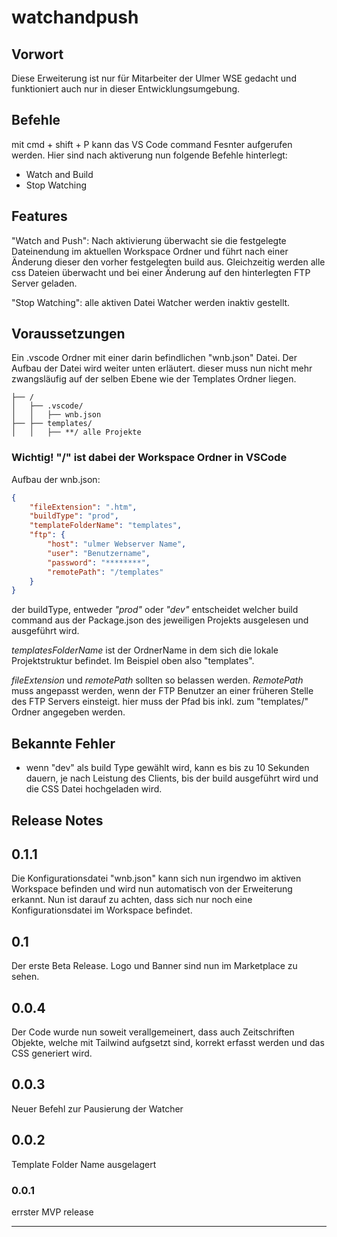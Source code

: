 # watchandpush

## Vorwort

Diese Erweiterung ist nur für Mitarbeiter der Ulmer WSE gedacht und funktioniert auch nur in dieser Entwicklungsumgebung.

## Befehle

mit cmd + shift + P kann das VS Code command Fesnter aufgerufen werden. Hier sind nach aktiverung nun folgende Befehle hinterlegt:

-   Watch and Build
-   Stop Watching

## Features

"Watch and Push": Nach aktivierung überwacht sie die festgelegte Dateinendung im aktuellen Workspace Ordner und führt nach einer Änderung dieser den vorher festgelegten build aus. Gleichzeitig werden alle css Dateien überwacht und bei einer Änderung auf den hinterlegten FTP Server geladen.

"Stop Watching": alle aktiven Datei Watcher werden inaktiv gestellt.

## Voraussetzungen

Ein .vscode Ordner mit einer darin befindlichen "wnb.json" Datei. Der Aufbau der Datei wird weiter unten erläutert.
dieser muss nun nicht mehr zwangsläufig auf der selben Ebene wie der Templates Ordner liegen.

```
├── /
│   ├── .vscode/
│   │   ├── wnb.json
├── ├── templates/
│   │   ├── **/ alle Projekte
```

### Wichtig! "\/" ist dabei der Workspace Ordner in VSCode

Aufbau der wnb.json:

```json
{
	"fileExtension": ".htm",
	"buildType": "prod",
	"templateFolderName": "templates",
	"ftp": {
		"host": "ulmer Webserver Name",
		"user": "Benutzername",
		"password": "********",
		"remotePath": "/templates"
	}
}
```

der buildType, entweder _"prod"_ oder _"dev"_ entscheidet welcher build command aus der Package.json des jeweiligen Projekts ausgelesen und ausgeführt wird.

_templatesFolderName_ ist der OrdnerName in dem sich die lokale Projektstruktur befindet. Im Beispiel oben also "templates".

_fileExtension_ und _remotePath_ sollten so belassen werden.
_RemotePath_ muss angepasst werden, wenn der FTP Benutzer an einer früheren Stelle des FTP Servers einsteigt. hier muss der Pfad bis inkl. zum "templates/" Ordner angegeben werden.

## Bekannte Fehler

-   wenn "dev" als build Type gewählt wird, kann es bis zu 10 Sekunden dauern, je nach Leistung des Clients, bis der build ausgeführt wird und die CSS Datei hochgeladen wird.

## Release Notes

## 0.1.1

Die Konfigurationsdatei "wnb.json" kann sich nun irgendwo im aktiven Workspace befinden und wird nun automatisch von der Erweiterung erkannt. Nun ist darauf zu achten, dass sich nur noch eine Konfigurationsdatei im Workspace befindet.

## 0.1

Der erste Beta Release. Logo und Banner sind nun im Marketplace zu sehen.

## 0.0.4

Der Code wurde nun soweit verallgemeinert, dass auch Zeitschriften Objekte, welche mit Tailwind aufgsetzt sind, korrekt erfasst werden und das CSS generiert wird.

## 0.0.3

Neuer Befehl zur Pausierung der Watcher

## 0.0.2

Template Folder Name ausgelagert

### 0.0.1

errster MVP release

---
